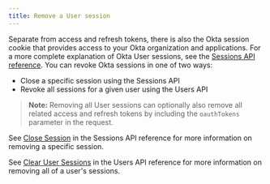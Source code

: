 ```yaml
---
title: Remove a User session
---
```


Separate from access and refresh tokens, there is also the Okta session cookie that provides access to your Okta organization and applications. For a more complete explanation of Okta User sessions, see the [Sessions API reference](/docs/reference/api/sessions/). You can revoke Okta sessions in one of two ways:

* Close a specific session using the Sessions API
* Revoke all sessions for a given user using the Users API

> **Note:** Removing all User sessions can optionally also remove all related access and refresh tokens by including the `oauthTokens` parameter in the request.

See [Close Session](/docs/reference/api/sessions/#close-session) in the Sessions API reference for more information on removing a specific session.

See [Clear User Sessions](/docs/reference/api/users/#clear-user-sessions) in the Users API reference for more information on removing all of a user's sessions.
